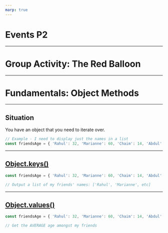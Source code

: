 ```yaml
---
marp: true
---
```


# Events P2

---

# Group Activity: The Red Balloon

---

# Fundamentals: Object Methods

---

## Situation

You have an object that you need to iterate over.

```js
// Example - I need to display just the names in a list
const friendsAge = { 'Rahul': 32, 'Marianne': 60, 'Chaim': 14, 'Abdul': 35 }
```

---

## [Object.keys()](https://www.geeksforgeeks.org/object-keys-javascript/)

```js
const friendsAge = { 'Rahul': 32, 'Marianne': 60, 'Chaim': 14, 'Abdul': 35 }

// Output a list of my friends' names: ['Rahul', 'Marianne', etc]
```

---

## [Object.values()](https://developer.mozilla.org/en-US/docs/Web/JavaScript/Reference/Global_Objects/Object/values)

```js
const friendsAge = { 'Rahul': 32, 'Marianne': 60, 'Chaim': 14, 'Abdul': 35 }

// Get the AVERAGE age amongst my friends
```
